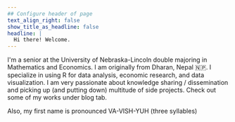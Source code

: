 ```yaml
---
## Configure header of page
text_align_right: false
show_title_as_headline: false
headline: |
  Hi there! Welcome.
---
```


<!-- this is a subheadline -->
I'm a senior at the University of Nebraska-Lincoln double majoring in Mathematics and Economics. I am originally from Dharan, Nepal :nepal:. I specialize in using R for data analysis, economic research, and data visualization. I am very passionate about knowledge sharing / dissemination and picking up (and putting down) multitude of side projects. Check out some of my works under blog tab. 


Also, my first name is pronounced VA-VISH-YUH (three syllables)
